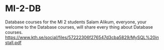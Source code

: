 # MI-2-DB
Database courses for the MI 2 students
Salam Alikum, everyone, your welcome to the Database courses, will share every thing about Database courses.
https://www.kth.se/social/files/57222306f276547d3cba5829/MySQL%20install.pdf
